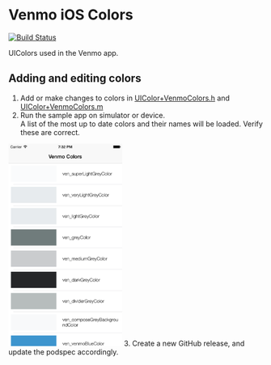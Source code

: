 # Venmo iOS Colors
[![Build Status](https://travis-ci.org/venmo/venmo-ios-colors.svg?branch=master)](https://travis-ci.org/venmo/venmo-ios-colors)

UIColors used in the Venmo app.

## Adding and editing colors

1. Add or make changes to colors in [UIColor+VenmoColors.h](https://github.com/venmo/venmo-ios-colors/blob/master/Colors/UIColor%2BVenmoColors.h) and [UIColor+VenmoColors.m](https://github.com/venmo/venmo-ios-colors/blob/master/Colors/UIColor%2BVenmoColors.m)
2. Run the sample app on simulator or device.<br/>A list of the most up to date colors and their names will be loaded. Verify these are correct.
<img src="ColorsScreenshot.png" height="400px" />
3. Create a new GitHub release, and update the podspec accordingly.
